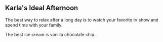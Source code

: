 ## Karla's Ideal Afternoon

The best way to relax after a long day is to watch your favorite tv show and spend time with your family.

The best ice cream is vanilla chocolate chip.